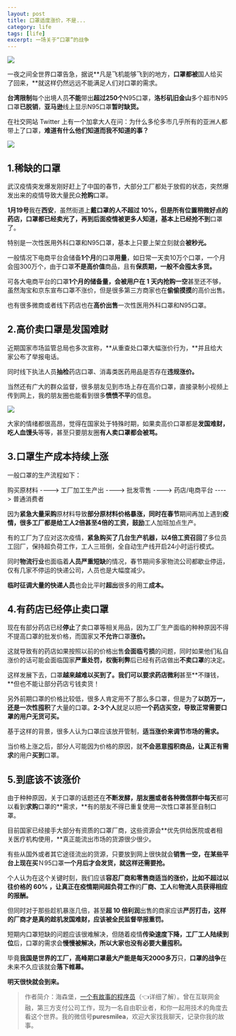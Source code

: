 ```yaml
---
layout: post
title: 口罩适度涨价，不是...
category: life
tags: [life]
excerpt: 一场关于“口罩”的战争
---
```


![](http://favorites.ren/assets/images/2020/it/zhangjia01.jpg)

一夜之间全世界口罩告急，据说**凡是飞机能够飞到的地方，**口罩都被**国人给买了回来，**就这样仍然远远不能满足人们对口罩的需求。

**台湾限制**每个出境人员**不能**带出**超过250个**N95口罩，**洛杉矶旧金山**多个超市N95口罩**已脱销**，**亚马逊**线上显示N95口罩**暂时缺货。**

在社交网站 Twitter 上有一个加拿大人在问：为什么多伦多市几乎所有的亚洲人都带上了口罩，**难道有什么他们知道而我不知道的事？**

![](http://favorites.ren/assets/images/2020/it/zhangjia02.jpg)

## 1.稀缺的口罩

武汉疫情突发爆发刚好赶上了中国的春节，大部分工厂都处于放假的状态，突然爆发出来的疫情导致大量民众**抢购**口罩。

**1月19号**我在**西安**，虽然街道上**戴口罩的人不超过 10%，**但是所有位置稍微好点的药店，口罩都已经**卖光了，**再到后面疫情被更多人知道，基本上已经**抢不到**口罩了。

特别是一次性医用外科口罩和N95口罩，基本上只要上架立刻就会**被秒光。**

一般情况下电商平台会储备**1个月**的口罩**用量**，如日常一天卖10万个口罩，一个月会囤300万个，由于口罩**不是高价值**商品，且有**保质期，**一般**不会囤太多货。**

可各大电商平台的口罩**1个月的储备量，**会被**用户在 1 天内抢购一空**甚至还不够，虽然淘宝和京东宣布口罩不涨价，但是很多第三方商家也在**偷偷摸摸**的高价出售。

也有很多微商或者线下药店也在**高价出售**一次性医用外科口罩和N95口罩。


## 2.高价卖口罩是发国难财

近期国家市场监管总局也多次宣称，**从重查处口罩大幅涨价行为，**并且给大家公布了举报电话。

同时线下执法人员**抽检**药店口罩、消毒类医药用品是否存在**违规涨价。**

当然还有广大的群众监督，很多朋友见到市场上存在高价口罩，直接录制小视频上传到网上，我的朋友圈也能看到很多**愤愤不平**的信息。

![](http://favorites.ren/assets/images/2020/it/zhangjia03.jpg)

大家的情绪都很高昂，觉得在国家处于特殊时期，如果卖高价口罩都是**发国难财，吃人血馒头**等等，甚至只要朋友圈**有人卖口罩都会被骂。**


## 3.口罩生产成本持续上涨

一般口罩的生产流程如下：

购买原材料 ---->  工厂加工生产出 ---->  批发零售  ---->  药店/电商平台  ---->  普通消费者

因为**紧急大量采购**原材料导致**部分原材料价格暴涨，**同时在**春节**期间再加上遇到**疫情，**很多工厂都是给工人**2倍甚至4倍的工资，鼓励**工人加班加点生产。

有的工厂为了应对这次疫情，**紧急购买了几台生产机器，**以**4倍工资召回**了多位员工回厂，保持超负荷工作，工人三班倒，全自动生产线开启24小时运行模式。

同时**物流行业**也面临着**人员严重短缺**的情况，春节期间多家物流公司都歇业停运，仅有几家不停运的快递公司，人员也是大幅度减少。

**临时征调大量的快递人员**也会比平时**超出**很多的用工**成本。**


## 4.有药店已经停止卖口罩

现在有部分药店已经**停止**了卖口罩等相关用品，因为工厂生产面临的种种原因不得不提高口罩的批发价格，而国家又**不允许**口罩**涨价。**

这就导致有的药店如果按照以前的价格出售**会面临亏损**的问题，同时如果他们私自涨价的话可能会面临国家**严重处罚，权衡利弊**后已经有药店做出**不卖口罩**的决定。

这样发展下去，口罩**越来越难以买到了。**我们可以要求药店**微利**甚至**不赚钱，**但也不能让部分药店亏钱卖货！

另外前期口罩的价格比较低，很多人肯定用不了那么多口罩，但是为了**以防万一，**还是一次性**囤积**了大量的口罩。**2-3个人**就足以把**一个药店买空，**导致正常需要口罩的用户**无货可买。**

基于这样的背景，很多人认为口罩应该放开管制，**适当涨价来调节市场的需求。**

当价格上涨之后，部分人可能因为价格的原因，就**不会恶意囤积商品，**让**真正有需求**的用户**买到**口罩。


## 5.到底该不该涨价

由于种种原因，关于口罩的话题还在**不断发酵，**朋友圈或者各种微信群中**每天**都可以看到**求购**口罩的**需求，**有的朋友不得已重复使用一次性口罩甚至自制口罩。

目前国家已经接手大部分有资质的口罩厂商，这些资源会**优先供给医院或者相关医疗机构使用，**真正能流出市场的货源很少很少。

有些从国外或者其它途径流出的货源，只要放到网上很快就会**销售一空，**在某些平台上**现在买**Ｎ95口罩**一个月后才会发货，**就这样**还需要抢。**

个人认为在这个关键时刻，我们应该**容忍厂商和零售商适当的涨价，**比如不超过以往价格的 60% ，让真正在**疫情期间超负荷工作**的**厂商、工人**和**物流人员获得相应的报酬。**

但同时对于那些趁机暴涨几倍，甚至**超 10 倍利润**出售的商家应该**严厉打击，**这样的厂商才是真的趁机**发国难财，**应该被全民监督举报**重罚。**

短期内口罩短缺的问题应该很难解决，但随着疫情**传染速度下降，**工厂**工人陆续到位**后，口罩的需求会**慢慢被解决，**所以大家也**没有必要大量囤积。**

毕竟**我国是世界的工厂，**高峰期口罩最大产能是每天**2000多万**只，**口罩的战争**在未来不久应该就会**落下帷幕。**

**明天很快就会到来。**

>作者简介：海森堡，[一个有故事的程序员](https://mp.weixin.qq.com/s/yD8FlQectD057l5i1CZfZA)（👈详细了解）。曾在互联网金融，第三方支付公司工作，现为一名自由职业者，和你一起用技术的角度去看这个世界。我的微信号**puresmilea**，欢迎大家找我聊天，记录你我的故事。

